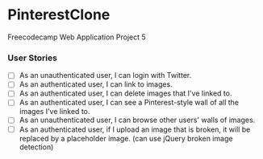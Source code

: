# PinterestClone
Freecodecamp Web Application Project 5

### User Stories
* [ ] As an unauthenticated user, I can login with Twitter.
* [ ] As an authenticated user, I can link to images.
* [ ] As an authenticated user, I can delete images that I've linked to.
* [ ] As an authenticated user, I can see a Pinterest-style wall of all the images I've linked to.
* [ ] As an unauthenticated user, I can browse other users' walls of images.
* [ ] As an authenticated user, if I upload an image that is broken, it will be replaced by a placeholder image. (can use jQuery broken image detection)
